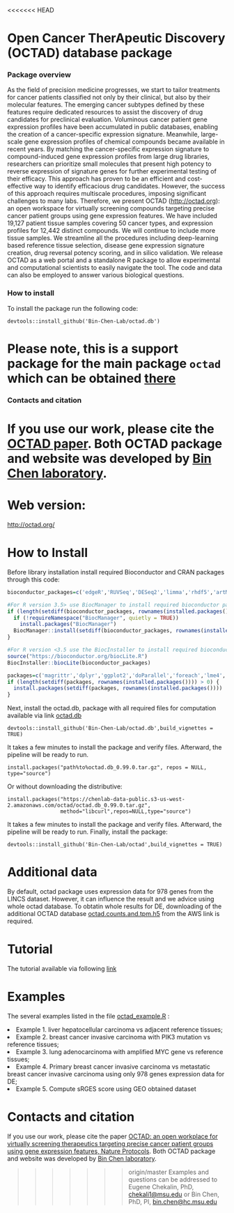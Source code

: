 <<<<<<< HEAD
# Open Cancer TherApeutic Discovery (OCTAD) database package

### Package overview
As the field of precision medicine progresses, we start to tailor treatments for cancer patients classified not only by their clinical, but also by their molecular features. The emerging cancer subtypes defined by these features require dedicated resources to assist the discovery of drug candidates for preclinical evaluation. Voluminous cancer patient gene expression profiles have been accumulated in public databases, enabling the creation of a cancer-specific expression signature. Meanwhile, large-scale gene expression profiles of chemical compounds became available in recent years. By matching the cancer-specific expression signature to compound-induced gene expression profiles from large drug libraries, researchers can prioritize small molecules that present high potency to reverse expression of signature genes for further experimental testing of their efficacy. This approach has proven to be an efficient and cost-effective way to identify efficacious drug candidates. However, the success of this approach requires multiscale procedures, imposing significant challenges to many labs. Therefore, we present OCTAD (http://octad.org): an open workspace for virtually screening compounds targeting precise cancer patient groups using gene expression features. We have included 19,127 patient tissue samples covering 50 cancer types, and expression profiles for 12,442 distinct compounds.  We will continue to include more tissue samples. We streamline all the procedures including deep-learning based reference tissue selection, disease gene expression signature creation, drug reversal potency scoring, and in silico validation. We release OCTAD as a web portal and a standalone R package to allow experimental and computational scientists to easily navigate the tool. The code and data can also be employed to answer various biological questions.

### How to install
To install the package run the following code:
```{r eval=FALSE} 
devtools::install_github('Bin-Chen-Lab/octad.db')
``` 

# Please note, this is a support package for the main package ```octad``` which can be obtained [there](https://github.com/Bin-Chen-Lab/octad)

  
  
###  Contacts and citation
  If you use our work, please cite the [OCTAD paper](https://www.nature.com/articles/s41596-020-00430-z). Both OCTAD package and website was developed by [Bin Chen laboratory](http://binchenlab.org/).
=======
# Web version:
http://octad.org/

# How to Install
Before library installation install required Bioconductor and CRAN packages through this code:
```r
bioconductor_packages=c('edgeR','RUVSeq','DESeq2','limma','rhdf5','artMS')

#For R version 3.5> use BiocManager to install required bioconductor packages: 
if (length(setdiff(bioconductor_packages, rownames(installed.packages()))) > 0) {
  if (!requireNamespace("BiocManager", quietly = TRUE))
    install.packages("BiocManager")
  BiocManager::install(setdiff(bioconductor_packages, rownames(installed.packages())))
}

#For R version <3.5 use the BiocInstaller to install required bioconductor packages: 
source("https://bioconductor.org/biocLite.R")
BiocInstaller::biocLite(bioconductor_packages)

packages=c('magrittr','dplyr','ggplot2','doParallel','foreach','lme4','Rfast','httr','data.table')
if (length(setdiff(packages, rownames(installed.packages()))) > 0) {
  install.packages(setdiff(packages, rownames(installed.packages())))  
}
```
Next, install the octad.db, package with all required files for computation available via link  [octad.db](https://chenlab-data-public.s3.amazonaws.com/octad/octad.db_0.99.0.tar.gz%3Fdl%3D0)
```
devtools::install_github('Bin-Chen-Lab/octad.db',build_vignettes = TRUE)
```
It takes a few minutes to install the package and verify files. Afterward, the pipeline will be ready to run. 

```
install.packages("path%to%octad.db_0.99.0.tar.gz", repos = NULL, type="source")
```
Or without downloading the distributive:
```
install.packages("https://chenlab-data-public.s3-us-west-2.amazonaws.com/octad/octad.db_0.99.0.tar.gz",
                 method="libcurl",repos=NULL,type="source")
```
It takes a few minutes to install the package and verify files. Afterward, the pipeline will be ready to run. 
Finally, install the package:
```
devtools::install_github('Bin-Chen-Lab/octad',build_vignettes = TRUE)
```

# Additional data
By default, octad package uses expression data for 978 genes from the LINCS dataset. However, it can influence the result and we advice using whole octad database. To obtatin whole results for DE, downloading of the additional OCTAD database [octad.counts.and.tpm.h5](https://chenlab-data-public.s3-us-west-2.amazonaws.com/octad/octad.counts.and.tpm.h5) from the AWS link is required.

# Tutorial
The tutorial available via following [link](https://chenlab-data-public.s3-us-west-2.amazonaws.com/octad/octad_tutorial.pdf)

# Examples

The several examples listed in the file [octad_example.R](https://github.com/Bin-Chen-Lab/octad_desktop/blob/master/octad_example.R) :

<li>Example 1. liver hepatocellular carcinoma vs adjacent reference tissues;</li> 
<li>Example 2. breast cancer invasive carcinoma with PIK3 mutation vs reference tissues;</li> 
<li>Example 3. lung adenocarcinoma with amplified MYC gene vs reference tissues;</li> 
<li>Example 4. Primary breast cancer invasive carcinoma vs metastatic breast cancer invasive carcinoma using only 978 genes expression data for DE;</li> 
<li>Example 5. Compute sRGES score using GEO obtained dataset</li> 



# Contacts and citation
If you use our work, please cite the paper [OCTAD: an open workplace for virtually screening therapeutics targeting precise cancer patient groups using gene expression features, Nature Protocols](https://www.nature.com/articles/s41596-020-00430-z). Both OCTAD package and website was developed by [Bin Chen laboratory](http://binchenlab.org/).
>>>>>>> origin/master
Examples and questions can be addressed to Eugene Chekalin, PhD, chekali1@msu.edu or Bin Chen, PhD, PI, bin.chen@hc.msu.edu
